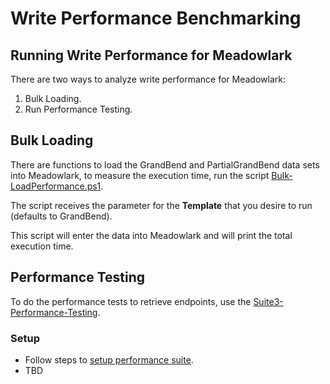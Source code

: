 # Write Performance Benchmarking

## Running Write Performance for Meadowlark

There are two ways to analyze write performance for Meadowlark:

1. Bulk Loading.
2. Run Performance Testing.

## Bulk Loading

There are functions to load the GrandBend and PartialGrandBend data sets into Meadowlark, to measure the execution time, run the script [Bulk-LoadPerformance.ps1](../../../eng/performance/BulkLoad-Performance.ps1).

The script receives the parameter for the **Template** that you desire to run (defaults to GrandBend).

This script will enter the data into Meadowlark and will print the total execution time.

## Performance Testing

To do the performance tests to retrieve endpoints, use the
[Suite3-Performance-Testing](https://github.com/Ed-Fi-Exchange-OSS/Suite-3-Performance-Testing).

### Setup

- Follow steps to [setup performance suite](./SETUP-PERFORMANCE-SUITE.md).
- TBD
